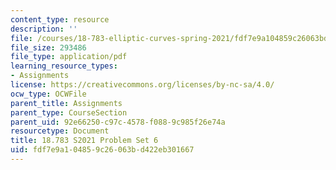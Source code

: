 ```yaml
---
content_type: resource
description: ''
file: /courses/18-783-elliptic-curves-spring-2021/fdf7e9a104859c26063bd422eb301667_MIT18_783S21_PS6.pdf
file_size: 293486
file_type: application/pdf
learning_resource_types:
- Assignments
license: https://creativecommons.org/licenses/by-nc-sa/4.0/
ocw_type: OCWFile
parent_title: Assignments
parent_type: CourseSection
parent_uid: 92e66250-c97c-4578-f088-9c985f26e74a
resourcetype: Document
title: 18.783 S2021 Problem Set 6
uid: fdf7e9a1-0485-9c26-063b-d422eb301667
---
```

